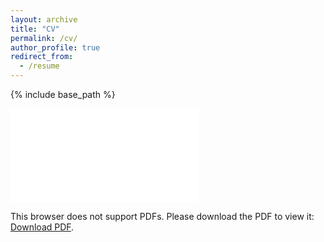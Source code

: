 ```yaml
---
layout: archive
title: "CV"
permalink: /cv/
author_profile: true
redirect_from:
  - /resume
---
```


{% include base_path %}

<object data="/files/BROOKS_CV_2023.pdf" type="application/pdf" width="700px" height="700px">
    <embed src="/files/BROOKS_CV_2023.pdf">
        <p>This browser does not support PDFs. Please download the PDF to view it: <a href="/files/BROOKS_CV_2021.pdf">Download PDF</a>.</p>
    </embed>
</object>

